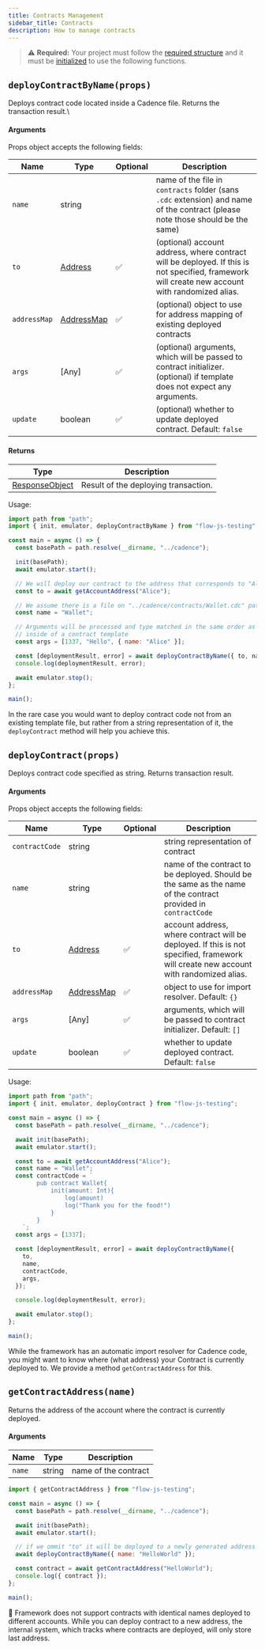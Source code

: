 ```yaml
---
title: Contracts Management
sidebar_title: Contracts
description: How to manage contracts
---
```


> ⚠️ **Required:** Your project must follow the [required structure](structure.md) and it must be [initialized](init.md) to use the following functions.

## `deployContractByName(props)`

Deploys contract code located inside a Cadence file. Returns the transaction result.\

#### Arguments

Props object accepts the following fields:

| Name         | Type                                                          | Optional | Description                                                                                                                                     |
| ------------ | ------------------------------------------------------------- | -------- | ----------------------------------------------------------------------------------------------------------------------------------------------- |
| `name`       | string                                                        |          | name of the file in `contracts` folder (sans `.cdc` extension) and name of the contract (please note those should be the same)                  |
| `to`         | [Address](https://docs.onflow.org/fcl/reference/api/#address) | ✅       | (optional) account address, where contract will be deployed. If this is not specified, framework will create new account with randomized alias. |
| `addressMap` | [AddressMap](api.md#addressmap)                               | ✅       | (optional) object to use for address mapping of existing deployed contracts                                                                     |
| `args`       | [Any]                                                         | ✅       | (optional) arguments, which will be passed to contract initializer. (optional) if template does not expect any arguments.                       |
| `update`     | boolean                                                       | ✅       | (optional) whether to update deployed contract. Default: `false`                                                                                |

#### Returns

| Type                                                                        | Description                          |
| --------------------------------------------------------------------------- | ------------------------------------ |
| [ResponseObject](https://docs.onflow.org/fcl/reference/api/#responseobject) | Result of the deploying transaction. |

Usage:

```javascript
import path from "path";
import { init, emulator, deployContractByName } from "flow-js-testing";

const main = async () => {
  const basePath = path.resolve(__dirname, "../cadence");

  init(basePath);
  await emulator.start();

  // We will deploy our contract to the address that corresponds to "Alice" alias
  const to = await getAccountAddress("Alice");

  // We assume there is a file on "../cadence/contracts/Wallet.cdc" path
  const name = "Wallet";

  // Arguments will be processed and type matched in the same order as they are specified
  // inside of a contract template
  const args = [1337, "Hello", { name: "Alice" }];

  const [deploymentResult, error] = await deployContractByName({ to, name });
  console.log(deploymentResult, error);

  await emulator.stop();
};

main();
```

In the rare case you would want to deploy contract code not from an existing template file, but rather
from a string representation of it, the `deployContract` method will help you achieve this.

## `deployContract(props)`

Deploys contract code specified as string. Returns transaction result.

#### Arguments

Props object accepts the following fields:

| Name           | Type                                                          | Optional | Description                                                                                                                          |
| -------------- | ------------------------------------------------------------- | -------- | ------------------------------------------------------------------------------------------------------------------------------------ |
| `contractCode` | string                                                        |          | string representation of contract                                                                                                    |
| `name`         | string                                                        |          | name of the contract to be deployed. Should be the same as the name of the contract provided in `contractCode`                       |
| `to`           | [Address](https://docs.onflow.org/fcl/reference/api/#address) | ✅       | account address, where contract will be deployed. If this is not specified, framework will create new account with randomized alias. |
| `addressMap`   | [AddressMap](api.md#addressmap)                               | ✅       | object to use for import resolver. Default: `{}`                                                                                     |
| `args`         | [Any]                                                         | ✅       | arguments, which will be passed to contract initializer. Default: `[]`                                                               |
| `update`       | boolean                                                       | ✅       | whether to update deployed contract. Default: `false`                                                                                |

Usage:

```javascript
import path from "path";
import { init, emulator, deployContract } from "flow-js-testing";

const main = async () => {
  const basePath = path.resolve(__dirname, "../cadence");

  await init(basePath);
  await emulator.start();

  const to = await getAccountAddress("Alice");
  const name = "Wallet";
  const contractCode = `
        pub contract Wallet{
            init(amount: Int){
                log(amount)
                log("Thank you for the food!")
            }
        }
    `;
  const args = [1337];

  const [deploymentResult, error] = await deployContractByName({
    to,
    name,
    contractCode,
    args,
  });

  console.log(deploymentResult, error);

  await emulator.stop();
};

main();
```

While the framework has an automatic import resolver for Cadence code, you might want to know where (what address) your Contract is currently deployed to. We provide a method `getContractAddress` for this.

## `getContractAddress(name)`

Returns the address of the account where the contract is currently deployed.

#### Arguments

| Name   | Type   | Description          |
| ------ | ------ | -------------------- |
| `name` | string | name of the contract |

```javascript
import { getContractAddress } from "flow-js-testing";

const main = async () => {
  const basePath = path.resolve(__dirname, "../cadence");

  await init(basePath);
  await emulator.start();

  // if we ommit "to" it will be deployed to a newly generated address with "unknown" alias
  await deployContractByName({ name: "HelloWorld" });

  const contract = await getContractAddress("HelloWorld");
  console.log({ contract });
};

main();
```

📣 Framework does not support contracts with identical names deployed to different accounts. While you can deploy contract
to a new address, the internal system, which tracks where contracts are deployed, will only store last address.
